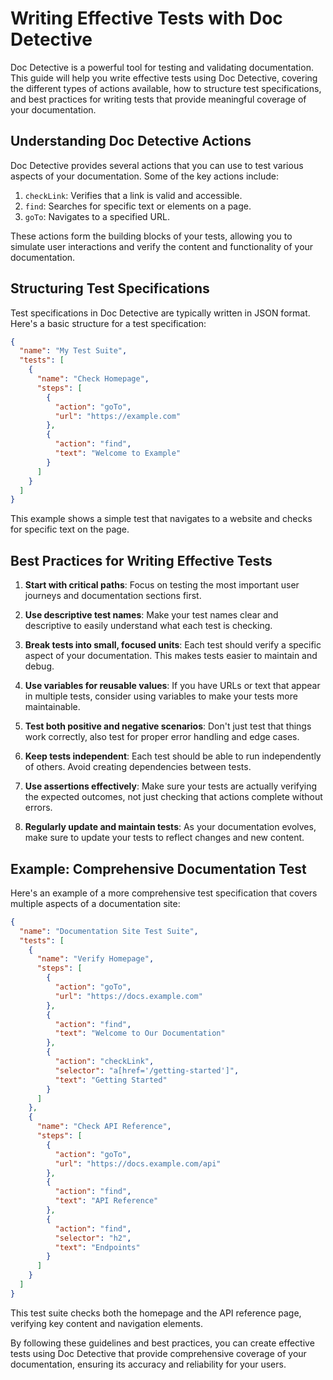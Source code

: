 # Writing Effective Tests with Doc Detective

Doc Detective is a powerful tool for testing and validating documentation. This guide will help you write effective tests using Doc Detective, covering the different types of actions available, how to structure test specifications, and best practices for writing tests that provide meaningful coverage of your documentation.

## Understanding Doc Detective Actions

Doc Detective provides several actions that you can use to test various aspects of your documentation. Some of the key actions include:

1. `checkLink`: Verifies that a link is valid and accessible.
2. `find`: Searches for specific text or elements on a page.
3. `goTo`: Navigates to a specified URL.

These actions form the building blocks of your tests, allowing you to simulate user interactions and verify the content and functionality of your documentation.

## Structuring Test Specifications

Test specifications in Doc Detective are typically written in JSON format. Here's a basic structure for a test specification:

```json
{
  "name": "My Test Suite",
  "tests": [
    {
      "name": "Check Homepage",
      "steps": [
        {
          "action": "goTo",
          "url": "https://example.com"
        },
        {
          "action": "find",
          "text": "Welcome to Example"
        }
      ]
    }
  ]
}
```

This example shows a simple test that navigates to a website and checks for specific text on the page.

## Best Practices for Writing Effective Tests

1. **Start with critical paths**: Focus on testing the most important user journeys and documentation sections first.

2. **Use descriptive test names**: Make your test names clear and descriptive to easily understand what each test is checking.

3. **Break tests into small, focused units**: Each test should verify a specific aspect of your documentation. This makes tests easier to maintain and debug.

4. **Use variables for reusable values**: If you have URLs or text that appear in multiple tests, consider using variables to make your tests more maintainable.

5. **Test both positive and negative scenarios**: Don't just test that things work correctly, also test for proper error handling and edge cases.

6. **Keep tests independent**: Each test should be able to run independently of others. Avoid creating dependencies between tests.

7. **Use assertions effectively**: Make sure your tests are actually verifying the expected outcomes, not just checking that actions complete without errors.

8. **Regularly update and maintain tests**: As your documentation evolves, make sure to update your tests to reflect changes and new content.

## Example: Comprehensive Documentation Test

Here's an example of a more comprehensive test specification that covers multiple aspects of a documentation site:

```json
{
  "name": "Documentation Site Test Suite",
  "tests": [
    {
      "name": "Verify Homepage",
      "steps": [
        {
          "action": "goTo",
          "url": "https://docs.example.com"
        },
        {
          "action": "find",
          "text": "Welcome to Our Documentation"
        },
        {
          "action": "checkLink",
          "selector": "a[href='/getting-started']",
          "text": "Getting Started"
        }
      ]
    },
    {
      "name": "Check API Reference",
      "steps": [
        {
          "action": "goTo",
          "url": "https://docs.example.com/api"
        },
        {
          "action": "find",
          "text": "API Reference"
        },
        {
          "action": "find",
          "selector": "h2",
          "text": "Endpoints"
        }
      ]
    }
  ]
}
```

This test suite checks both the homepage and the API reference page, verifying key content and navigation elements.

By following these guidelines and best practices, you can create effective tests using Doc Detective that provide comprehensive coverage of your documentation, ensuring its accuracy and reliability for your users.